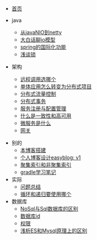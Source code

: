 <!-- _sidebar.md -->

- [首页](/README.md)

* java
  * [从javaNIO到netty](/java/从javaNIO到netty.md)
  * [大白话聊io模型](/java/大白话聊io模型.md)
  * [spring的国际化功能](/java/spring的国际化功能.md)
  * [浅谈锁](/java/浅谈锁.md)
  
* 架构
  * [远程调用选哪个](arch/remote.md)
  * [单体应用怎么转变为分布式项目](/arch/单体应用怎么转变为分布式项目.md)
  * [分布式流量控制](/arch/分布式流量控制.md)
  * [分布式事务](/arch/分布式事务.md)
  * [服务注册与配置管理](/arch/服务注册与配置管理.md)
  * [什么是一致性和高可用](/arch/什么是一致性和高可用.md)
  * [微服务是什么](/arch/微服务是什么.md)
  * [网关](/arch/网关.md)

- 别的
  - [本博客搭建](/other/blog.md)
  - [个人博客设计easyblog: v1](/other/个人博客设计.md)
  - [聚集索引和非聚集索引](/other/聚集索引和非聚集索引.md)
  - [gradle学习笔记](/other/gradle学习笔记.md)
- 实际
  - [问题总结](/code/issue.md)
  - [循环和递归要使用哪个](/code/循环和递归选哪个.md)
- 数据库
  - [NoSql与Sql数据库的区别](/database/NoSql与Sql数据库的区别.md)
  - [数据库id](/database/数据库id.md)
  - [权限](/database/权限.md)
  - [浅析ES和Mysql原理上的区别](/database/ES和Mysql区别.md)